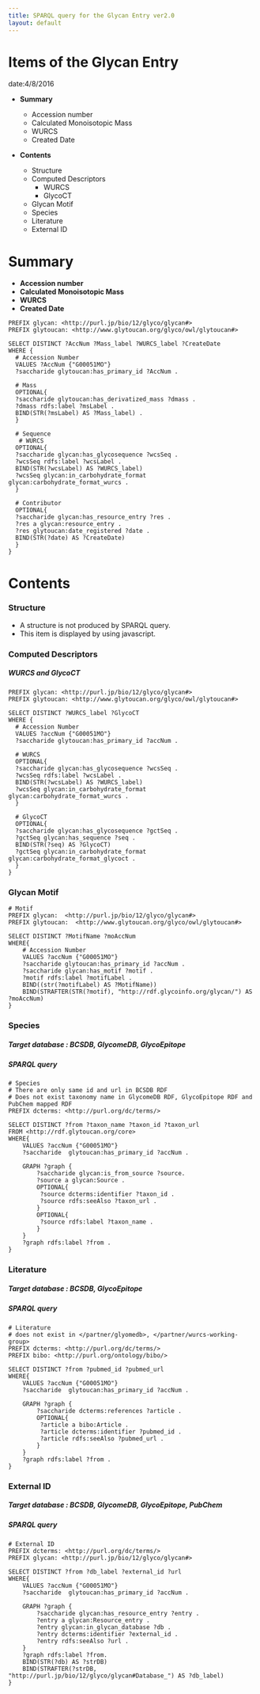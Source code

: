 ```yaml
---
title: SPARQL query for the Glycan Entry ver2.0 
layout: default
---
```


# Items of the Glycan Entry

date:4/8/2016

* **Summary**
	* Accession number
	* Calculated Monoisotopic Mass
	* WURCS
	* Created Date

* **Contents**
	* Structure
	* Computed Descriptors
		* WURCS
		* GlycoCT
	* Glycan Motif
	* Species
	* Literature
	* External ID

# Summary

* **Accession number**
* **Calculated Monoisotopic Mass**
* **WURCS**
* **Created Date**


```
PREFIX glycan: <http://purl.jp/bio/12/glyco/glycan#>
PREFIX glytoucan: <http://www.glytoucan.org/glyco/owl/glytoucan#>

SELECT DISTINCT ?AccNum ?Mass_label ?WURCS_label ?CreateDate
WHERE {
  # Accession Number
  VALUES ?AccNum {"G00051MO"}
  ?saccharide glytoucan:has_primary_id ?AccNum .

  # Mass
  OPTIONAL{
  ?saccharide glytoucan:has_derivatized_mass ?dmass .
  ?dmass rdfs:label ?msLabel .
  BIND(STR(?msLabel) AS ?Mass_label) .
  }

  # Sequence
   # WURCS
  OPTIONAL{
  ?saccharide glycan:has_glycosequence ?wcsSeq .
  ?wcsSeq rdfs:label ?wcsLabel .
  BIND(STR(?wcsLabel) AS ?WURCS_label)
  ?wcsSeq glycan:in_carbohydrate_format glycan:carbohydrate_format_wurcs .
  }

  # Contributor
  OPTIONAL{
  ?saccharide glycan:has_resource_entry ?res .
  ?res a glycan:resource_entry .
  ?res glytoucan:date_registered ?date .
  BIND(STR(?date) AS ?CreateDate) 
  }
} 
```



# Contents 

### Structure

* A structure is not produced by SPARQL query.
* This item is displayed by using javascript.

### Computed Descriptors


#####  WURCS and GlycoCT

```
PREFIX glycan: <http://purl.jp/bio/12/glyco/glycan#>
PREFIX glytoucan: <http://www.glytoucan.org/glyco/owl/glytoucan#>

SELECT DISTINCT ?WURCS_label ?GlycoCT 
WHERE {
  # Accession Number
  VALUES ?accNum {"G00051MO"}
  ?saccharide glytoucan:has_primary_id ?accNum .

  # WURCS
  OPTIONAL{
  ?saccharide glycan:has_glycosequence ?wcsSeq .
  ?wcsSeq rdfs:label ?wcsLabel .
  BIND(STR(?wcsLabel) AS ?WURCS_label)
  ?wcsSeq glycan:in_carbohydrate_format glycan:carbohydrate_format_wurcs .
  }

  # GlycoCT
  OPTIONAL{
  ?saccharide glycan:has_glycosequence ?gctSeq .
  ?gctSeq glycan:has_sequence ?seq .
  BIND(STR(?seq) AS ?GlycoCT)
  ?gctSeq glycan:in_carbohydrate_format glycan:carbohydrate_format_glycoct .
  }
} 
```


### Glycan Motif

```
# Motif 
PREFIX glycan:  <http://purl.jp/bio/12/glyco/glycan#>
PREFIX glytoucan:  <http://www.glytoucan.org/glyco/owl/glytoucan#>

SELECT DISTINCT ?MotifName ?moAccNum
WHERE{
	# Accession Number
	VALUES ?accNum {"G00051MO"}
	?saccharide glytoucan:has_primary_id ?accNum .
	?saccharide glycan:has_motif ?motif .
	?motif rdfs:label ?motifLabel .
	BIND((str(?motifLabel) AS ?MotifName))
	BIND(STRAFTER(STR(?motif), "http://rdf.glycoinfo.org/glycan/") AS ?moAccNum)
} 
```


### Species

##### Target database : BCSDB, GlycomeDB, GlycoEpitope 

##### SPARQL query

```
# Species
# There are only same id and url in BCSDB RDF
# Does not exist taxonomy name in GlycomeDB RDF, GlycoEpitope RDF and PubChem mapped RDF
PREFIX dcterms: <http://purl.org/dc/terms/>

SELECT DISTINCT ?from ?taxon_name ?taxon_id ?taxon_url 
FROM <http://rdf.glytoucan.org/core>
WHERE{
	VALUES ?accNum {"G00051MO"}
	?saccharide  glytoucan:has_primary_id ?accNum .

	GRAPH ?graph {
		?saccharide glycan:is_from_source ?source.
		?source a glycan:Source .
		OPTIONAL{
		 ?source dcterms:identifier ?taxon_id .
		 ?source rdfs:seeAlso ?taxon_url .
		}
		OPTIONAL{
		 ?source rdfs:label ?taxon_name .
		}
	}
	?graph rdfs:label ?from .
}
```


### Literature

##### Target database : BCSDB, GlycoEpitope 

##### SPARQL query

```
# Literature
# does not exist in </partner/glyomedb>, </partner/wurcs-working-group> 
PREFIX dcterms: <http://purl.org/dc/terms/>
PREFIX bibo: <http://purl.org/ontology/bibo/>

SELECT DISTINCT ?from ?pubmed_id ?pubmed_url
WHERE{
	VALUES ?accNum {"G00051MO"}
	?saccharide  glytoucan:has_primary_id ?accNum .
	
	GRAPH ?graph {
		?saccharide dcterms:references ?article .	
		OPTIONAL{
		 ?article a bibo:Article .
		 ?article dcterms:identifier ?pubmed_id .
		 ?article rdfs:seeAlso ?pubmed_url .
		}
	}
	?graph rdfs:label ?from .
}
```


### External ID

##### Target database : BCSDB, GlycomeDB, GlycoEpitope, PubChem 

##### SPARQL query

```
# External ID
PREFIX dcterms: <http://purl.org/dc/terms/>
PREFIX glycan: <http://purl.jp/bio/12/glyco/glycan#> 

SELECT DISTINCT ?from ?db_label ?external_id ?url
WHERE{
	VALUES ?accNum {"G00051MO"}
	?saccharide  glytoucan:has_primary_id ?accNum .
	
	GRAPH ?graph {
		?saccharide glycan:has_resource_entry ?entry .
		?entry a glycan:Resource_entry .
		?entry glycan:in_glycan_database ?db .
		?entry dcterms:identifier ?external_id .
		?entry rdfs:seeAlso ?url .
	}
	?graph rdfs:label ?from.	
	BIND(STR(?db) AS ?strDB)
	BIND(STRAFTER(?strDB, "http://purl.jp/bio/12/glyco/glycan#Database_") AS ?db_label)
}
```

